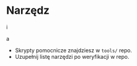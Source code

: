 # Narzędz

i

a

- Skrypty pomocnicze znajdziesz w `tools/` repo.
- Uzupełnij listę narzędzi po weryfikacji w repo.
